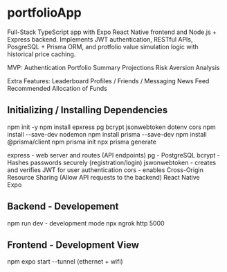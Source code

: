 # portfolioApp
Full-Stack TypeScript app with Expo React Native frontend and Node.js + Express backend. Implements JWT authentication, RESTful APIs, PosgreSQL + Prisma ORM, and protfolio value simulation logic with historical price caching. 

MVP:
Authentication
Portfolio Summary
Projections
Risk Aversion Analysis

Extra Features:
Leaderboard
Profiles / Friends / Messaging 
News Feed 
Recommended Allocation of Funds 


## Initializing / Installing Dependencies 
npm init -y 
npm install epxress pg bcrypt jsonwebtoken dotenv cors 
npm install --save-dev nodemon 
npm install prisma --save-dev 
npm install @prisma/client 
npm prisma init 
npx prisma generate  

express - web server and routes (API endpoints) 
pg - PostgreSQL 
bcrypt - Hashes passwords securely (registration/login) 
jswonwebtoken - creates and verifies JWT for user authentication 
cors - enables Cross-Origin Resource Sharing (Allow API requests to the backend) 
React Native  
Expo  

## Backend - Developement
npm run dev - development mode 
npx ngrok http 5000

## Frontend - Development View  
npm expo start --tunnel (ethernet + wifi) 

